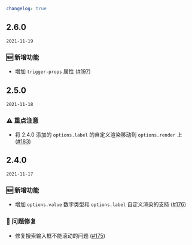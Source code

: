 ```yaml
changelog: true
```

## 2.6.0

`2021-11-19`

### 🆕 新增功能

- 增加 `trigger-props` 属性 ([#197](https://github.com/arco-design/arco-design-vue/pull/197))


## 2.5.0

`2021-11-18`

### ⚠️ 重点注意

- 将 2.4.0 添加的 `options.label` 的自定义渲染移动到 `options.render` 上 ([#183](https://github.com/arco-design/arco-design-vue/pull/183))


## 2.4.0

`2021-11-17`

### 🆕 新增功能

- 增加 `options.value` 数字类型和 `options.label` 自定义渲染的支持 ([#176](https://github.com/arco-design/arco-design-vue/pull/176))

### 🐛 问题修复

- 修复搜索输入框不能滚动的问题 ([#175](https://github.com/arco-design/arco-design-vue/pull/175))

